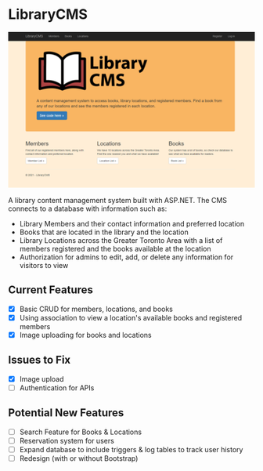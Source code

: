 # LibraryCMS

<p align="center">
<img width="600" src="https://raw.githubusercontent.com/a-hagar/LibraryCMS/master/home-screen.PNG" />
</p>

A library content management system built with ASP.NET. The CMS connects to a database with information such as:
   * Library Members and their contact information and preferred location
   * Books that are located in the library and the location
   * Library Locations across the Greater Toronto Area with a list of members registered and the books available at the location
   * Authorization for admins to edit, add, or delete any information for visitors to view

## Current Features
- [x] Basic CRUD for members, locations, and books
- [x] Using association to view a location's available books and registered members
- [x] Image uploading for books and locations 

## Issues to Fix
- [x] Image upload
- [ ] Authentication for APIs

## Potential New Features
- [ ] Search Feature for Books & Locations
- [ ] Reservation system for users
- [ ] Expand database to include triggers & log tables to track user history
- [ ] Redesign (with or without Bootstrap)
